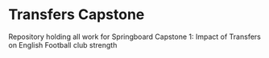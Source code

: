 # Transfers Capstone
Repository holding all work for Springboard Capstone 1: Impact of Transfers on English Football club strength
